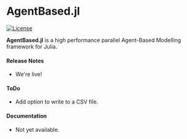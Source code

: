 AgentBased.jl
========

[![License](http://img.shields.io/badge/license-MIT-brightgreen.svg?style=flat)](LICENSE.md)

**AgentBased.jl** is a high performance parallel Agent-Based Modelling framework for Julia.

#### Release Notes

* We're live!

#### ToDo

* Add option to write to a CSV file.

#### Documentation

* Not yet available.
